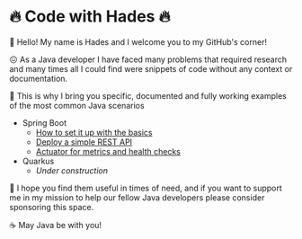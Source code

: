 # :fire: Code with Hades :fire:

:wave: Hello! My name is Hades and I welcome you to my GitHub's corner!

:confounded: As a Java developer I have faced many problems that required research and many times all I could find were snippets of code without any context or documentation.

:rocket: This is why I bring you specific, documented and fully working examples of the most common Java scenarios

* Spring Boot
    * [How to set it up with the basics](https://github.com/codewithhades/spring-boot-basic-setup)
    * [Deploy a simple REST API](https://github.com/codewithhades/spring-boot-rest-api)
    * [Actuator for metrics and health checks](https://github.com/codewithhades/spring-boot-actuator)
* Quarkus
    * _Under construction_

:pray: I hope you find them useful in times of need, and if you want to support me in my mission to help our fellow Java developers please consider sponsoring this space.

:coffee: May Java be with you!